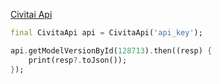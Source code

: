 [Civitai Api](https://github.com/civitai/civitai/wiki/REST-API-Reference)

``` dart
final CivitaApi api = CivitaApi('api_key');

api.getModelVersionById(128713).then((resp) {
    print(resp?.toJson());
});
```